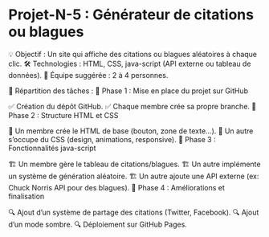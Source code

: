 # Projet-N-5 : Générateur de citations ou blagues
💡 Objectif : Un site qui affiche des citations ou blagues aléatoires à chaque clic.
🛠️ Technologies : HTML, CSS, java-script (API externe ou tableau de données).
👥 Équipe suggérée : 2 à 4 personnes.

📂 Répartition des tâches :
🔹 Phase 1 : Mise en place du projet sur GitHub

✅ Création du dépôt GitHub.
✅ Chaque membre crée sa propre branche.
🔹 Phase 2 : Structure HTML et CSS

🎨 Un membre crée le HTML de base (bouton, zone de texte…).
🎨 Un autre s’occupe du CSS (design, animations, responsive).
🔹 Phase 3 : Fonctionnalités java-script

🏗️ Un membre gère le tableau de citations/blagues.
🏗️ Un autre implémente un système de génération aléatoire.
🏗️ Un autre ajoute une API externe (ex: Chuck Norris API pour des blagues).
🔹 Phase 4 : Améliorations et finalisation

🔍 Ajout d’un système de partage des citations (Twitter, Facebook).
🔍 Ajout d’un mode sombre.
🔍 Déploiement sur GitHub Pages.
